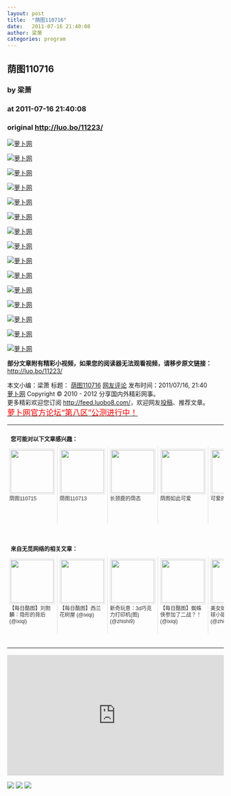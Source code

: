```yaml
---
layout: post
title:  "荫图110716"
date:   2011-07-16 21:40:08
author: 梁萧
categories: program
---
```


## 荫图110716
### by 梁萧
### at 2011-07-16 21:40:08
### original <http://luo.bo/11223/>

<p><a title="萝卜网" href="http://dulei.si/files/2011/07/15/8df707a948fac1b4a0f97aa554886ec8.1.jpg"><img title="萝卜网" src="http://dulei.si/files/2011/07/15/8df707a948fac1b4a0f97aa554886ec8.1.jpg" border="0" alt="萝卜网"></a><span></span></p><p><a title="萝卜网" href="http://dulei.si/files/2011/07/15/8bf1211fd4b7b94528899de0a43b9fb3.2.jpg"><img title="萝卜网" src="http://dulei.si/files/2011/07/15/8bf1211fd4b7b94528899de0a43b9fb3.2.jpg" border="0" alt="萝卜网"></a></p><p><a title="萝卜网" href="http://dulei.si/files/2011/07/15/9cf81d8026a9018052c429cc4e56739b.3.jpg"><img title="萝卜网" src="http://dulei.si/files/2011/07/15/9cf81d8026a9018052c429cc4e56739b.3.jpg" border="0" alt="萝卜网"></a></p><p><a title="萝卜网" href="http://dulei.si/files/2011/07/15/550a141f12de6341fba65b0ad0433500.4.jpg"><img title="萝卜网" src="http://dulei.si/files/2011/07/15/550a141f12de6341fba65b0ad0433500.4.jpg" border="0" alt="萝卜网"></a></p><p><a title="萝卜网" href="http://dulei.si/files/2011/07/15/e2c0be24560d78c5e599c2a9c9d0bbd2.5.jpg"><img title="萝卜网" src="http://dulei.si/files/2011/07/15/e2c0be24560d78c5e599c2a9c9d0bbd2.5.jpg" border="0" alt="萝卜网"></a></p><p><a title="萝卜网" href="http://dulei.si/files/2011/07/15/c5ff2543b53f4cc0ad3819a36752467b.6.jpg"><img title="萝卜网" src="http://dulei.si/files/2011/07/15/c5ff2543b53f4cc0ad3819a36752467b.6.jpg" border="0" alt="萝卜网"></a></p><p><a title="萝卜网" href="http://dulei.si/files/2011/07/15/fc49306d97602c8ed1be1dfbf0835ead.7.jpg"><img title="萝卜网" src="http://dulei.si/files/2011/07/15/fc49306d97602c8ed1be1dfbf0835ead.7.jpg" border="0" alt="萝卜网"></a></p><p><a title="萝卜网" href="http://dulei.si/files/2011/07/15/9dcb88e0137649590b755372b040afad.8.jpg"><img title="萝卜网" src="http://dulei.si/files/2011/07/15/9dcb88e0137649590b755372b040afad.8.jpg" border="0" alt="萝卜网"></a></p><p><a title="萝卜网" href="http://dulei.si/files/2011/07/15/6ea2ef7311b482724a9b7b0bc0dd85c6.10.jpg"><img title="萝卜网" src="http://dulei.si/files/2011/07/15/6ea2ef7311b482724a9b7b0bc0dd85c6.10.jpg" border="0" alt="萝卜网"></a></p><p><a title="萝卜网" href="http://dulei.si/files/2011/07/15/5d44ee6f2c3f71b73125876103c8f6c4.9.jpg"><img title="萝卜网" src="http://dulei.si/files/2011/07/15/5d44ee6f2c3f71b73125876103c8f6c4.9.jpg" border="0" alt="萝卜网"></a></p><p><a title="萝卜网" href="http://dulei.si/files/2011/07/15/a760880003e7ddedfef56acb3b09697f.11.jpg"><img title="萝卜网" src="http://dulei.si/files/2011/07/15/a760880003e7ddedfef56acb3b09697f.11.jpg" border="0" alt="萝卜网"></a></p><p><a title="萝卜网" href="http://dulei.si/files/2011/07/15/3a835d3215755c435ef4fe9965a3f2a0.12.jpg"><img title="萝卜网" src="http://dulei.si/files/2011/07/15/3a835d3215755c435ef4fe9965a3f2a0.12.jpg" border="0" alt="萝卜网"></a></p><p><a title="萝卜网" href="http://dulei.si/files/2011/07/15/6c524f9d5d7027454a783c841250ba71.13.jpg"><img title="萝卜网" src="http://dulei.si/files/2011/07/15/6c524f9d5d7027454a783c841250ba71.13.jpg" border="0" alt="萝卜网"></a></p><p><a title="萝卜网" href="http://dulei.si/files/2011/07/15/08419be897405321542838d77f855226.14.jpg"><img title="萝卜网" src="http://dulei.si/files/2011/07/15/08419be897405321542838d77f855226.14.jpg" border="0" alt="萝卜网"></a></p><p><a title="萝卜网" href="http://dulei.si/files/2011/07/15/192fc044e74dffea144f9ac5dc9f3395.15.jpg"><img title="萝卜网" src="http://dulei.si/files/2011/07/15/192fc044e74dffea144f9ac5dc9f3395.15.jpg" border="0" alt="萝卜网"></a></p><p><strong>部分文章附有精彩小视频，如果您的阅读器无法观看视频，请移步原文链接：</strong> <a href="http://luo.bo/11223/" title="荫图110716">http://luo.bo/11223/</a></p> 本文小编：梁萧 标题： <a href="http://luo.bo/11223/" title="荫图110716">荫图110716</a> <a href="http://luo.bo/11223/#comments" title="to the comments">网友评论</a> 发布时间：2011/07/16, 21:40 <br> <a href="http://luo.bo/" title="萝卜网 - 人人都是艺术家">萝卜网</a> Copyright ©   2010 - 2012 分享国内外精彩网事。<br> 更多精彩欢迎您订阅 <a href="http://feed.luobo8.com/">http://feed.luobo8.com/</a>，欢迎网友<a href="http://luo.bo/delivery/">投稿</a>、推荐文章。<br> <a href="http://luo.bo/8888/"><font color="red" size="4">萝卜网官方论坛“第八区”公测进行中！</font></a><br><table cellspacing="0" cellpadding="3" border="0" style="clear:both"><tr><td colspan="5"><b><font size="-1" style="display:block!important;padding:20px 0 5px!important">您可能对以下文章感兴趣：</font></b></td></tr><tr><td width="106" valign="top" style="padding:5px!important;margin:0!important"> <a title="荫图110715" style="text-decoration:none!important" href="http://app.wumii.com/ext/redirect.htm?url=http%3A%2F%2Fluo.bo%2F11177%2F&amp;from=http%3A%2F%2Fluo.bo%2F11223%2F"> <img style="margin:0!important;padding:2px!important;border:1px solid #dddddd!important;width:100px!important;height:100px!important" src="http://static.wumii.com/site_images/2011/07/15/17547302.jpg" width="100px" height="100px"><br> <font size="-1" color="#333333" style="display:block!important;line-height:15px!important;width:106px!important;font:12px/15px arial!important;height:60px!important;margin:3px 0 0 0!important;padding:0!important;overflow:hidden!important">荫图110715</font> </a></td><td width="106" valign="top" style="padding:5px!important;margin:0!important;border-left:1px solid #dddddd!important"> <a title="荫图110713" style="text-decoration:none!important" href="http://app.wumii.com/ext/redirect.htm?url=http%3A%2F%2Fluo.bo%2F11041%2F&amp;from=http%3A%2F%2Fluo.bo%2F11223%2F"> <img style="margin:0!important;padding:2px!important;border:1px solid #dddddd!important;width:100px!important;height:100px!important" src="http://static.wumii.com/site_images/2011/07/13/17247085.jpg" width="100px" height="100px"><br> <font size="-1" color="#333333" style="display:block!important;line-height:15px!important;width:106px!important;font:12px/15px arial!important;height:60px!important;margin:3px 0 0 0!important;padding:0!important;overflow:hidden!important">荫图110713</font> </a></td><td width="106" valign="top" style="padding:5px!important;margin:0!important;border-left:1px solid #dddddd!important"> <a title="长颈鹿的荫态" style="text-decoration:none!important" href="http://app.wumii.com/ext/redirect.htm?url=http%3A%2F%2Fluo.bo%2F10794%2F&amp;from=http%3A%2F%2Fluo.bo%2F11223%2F"> <img style="margin:0!important;padding:2px!important;border:1px solid #dddddd!important;width:100px!important;height:100px!important" src="http://static.wumii.com/site_images/2011/07/08/16647311.jpg" width="100px" height="100px"><br> <font size="-1" color="#333333" style="display:block!important;line-height:15px!important;width:106px!important;font:12px/15px arial!important;height:60px!important;margin:3px 0 0 0!important;padding:0!important;overflow:hidden!important">长颈鹿的荫态</font> </a></td><td width="106" valign="top" style="padding:5px!important;margin:0!important;border-left:1px solid #dddddd!important"> <a title="荫图如此可爱" style="text-decoration:none!important" href="http://app.wumii.com/ext/redirect.htm?url=http%3A%2F%2Fluo.bo%2F10588%2F&amp;from=http%3A%2F%2Fluo.bo%2F11223%2F"> <img style="margin:0!important;padding:2px!important;border:1px solid #dddddd!important;width:100px!important;height:100px!important" src="http://static.wumii.com/site_images/2011/07/04/15998662.jpg" width="100px" height="100px"><br> <font size="-1" color="#333333" style="display:block!important;line-height:15px!important;width:106px!important;font:12px/15px arial!important;height:60px!important;margin:3px 0 0 0!important;padding:0!important;overflow:hidden!important">荫图如此可爱</font> </a></td><td width="106" valign="top" style="padding:5px!important;margin:0!important;border-left:1px solid #dddddd!important"> <a title="可爱的小猫" style="text-decoration:none!important" href="http://app.wumii.com/ext/redirect.htm?url=http%3A%2F%2Fluo.bo%2F10989%2F&amp;from=http%3A%2F%2Fluo.bo%2F11223%2F"> <img style="margin:0!important;padding:2px!important;border:1px solid #dddddd!important;width:100px!important;height:100px!important" src="http://static.wumii.com/site_images/2011/07/11/17042777.jpg" width="100px" height="100px"><br> <font size="-1" color="#333333" style="display:block!important;line-height:15px!important;width:106px!important;font:12px/15px arial!important;height:60px!important;margin:3px 0 0 0!important;padding:0!important;overflow:hidden!important">可爱的小猫</font> </a></td></tr> <td><br><tr><td colspan="5"><b><font size="-1" style="display:block!important;padding:20px 0 5px!important">来自无觅网络的相关文章：</font></b></td></tr><tr><td width="106" valign="top" style="padding:5px!important;margin:0!important"> <a title="【每日酷图】刘勃麟：隐形的背后" style="text-decoration:none!important" href="http://app.wumii.com/ext/redirect.htm?url=http%3A%2F%2Fwww.ixiqi.com%2Farchives%2F34172&amp;from=http%3A%2F%2Fluo.bo%2F11223%2F"> <img style="margin:0!important;padding:2px!important;border:1px solid #dddddd!important;width:100px!important;height:100px!important" src="http://static.wumii.com/site_images/2011/07/14/17299378.jpg" width="100px" height="100px"><br> <font size="-1" color="#333333" style="display:block!important;line-height:15px!important;width:106px!important;font:12px/15px arial!important;height:60px!important;margin:3px 0 0 0!important;padding:0!important;overflow:hidden!important">【每日酷图】刘勃麟：隐形的背后 (@ixiqi)</font> </a></td><td width="106" valign="top" style="padding:5px!important;margin:0!important;border-left:1px solid #dddddd!important"> <a title="【每日酷图】西兰花树屋" style="text-decoration:none!important" href="http://app.wumii.com/ext/redirect.htm?url=http%3A%2F%2Fwww.ixiqi.com%2Farchives%2F33439&amp;from=http%3A%2F%2Fluo.bo%2F11223%2F"> <img style="margin:0!important;padding:2px!important;border:1px solid #dddddd!important;width:100px!important;height:100px!important" src="http://static.wumii.com/site_images/2011/06/30/15107321.jpg" width="100px" height="100px"><br> <font size="-1" color="#333333" style="display:block!important;line-height:15px!important;width:106px!important;font:12px/15px arial!important;height:60px!important;margin:3px 0 0 0!important;padding:0!important;overflow:hidden!important">【每日酷图】西兰花树屋 (@ixiqi)</font> </a></td><td width="106" valign="top" style="padding:5px!important;margin:0!important;border-left:1px solid #dddddd!important"> <a title="新奇玩意：3d巧克力打印机(图)" style="text-decoration:none!important" href="http://app.wumii.com/ext/redirect.htm?url=http%3A%2F%2Fzhishi9.com%2Fbaoxiaowangwen%2F20110711%2F13103684541123.html&amp;from=http%3A%2F%2Fluo.bo%2F11223%2F"> <img style="margin:0!important;padding:2px!important;border:1px solid #dddddd!important;width:100px!important;height:100px!important" src="http://static.wumii.com/site_images/2011/07/11/16999450.jpg" width="100px" height="100px"><br> <font size="-1" color="#333333" style="display:block!important;line-height:15px!important;width:106px!important;font:12px/15px arial!important;height:60px!important;margin:3px 0 0 0!important;padding:0!important;overflow:hidden!important">新奇玩意：3d巧克力打印机(图) (@zhishi9)</font> </a></td><td width="106" valign="top" style="padding:5px!important;margin:0!important;border-left:1px solid #dddddd!important"> <a title="【每日酷图】蜘蛛侠参加了二战？！" style="text-decoration:none!important" href="http://app.wumii.com/ext/redirect.htm?url=http%3A%2F%2Fwww.ixiqi.com%2Farchives%2F29449&amp;from=http%3A%2F%2Fluo.bo%2F11223%2F"> <img style="margin:0!important;padding:2px!important;border:1px solid #dddddd!important;width:100px!important;height:100px!important" src="http://static.wumii.com/site_images/2011/03/29/4481825.jpg" width="100px" height="100px"><br> <font size="-1" color="#333333" style="display:block!important;line-height:15px!important;width:106px!important;font:12px/15px arial!important;height:60px!important;margin:3px 0 0 0!important;padding:0!important;overflow:hidden!important">【每日酷图】蜘蛛侠参加了二战？！ (@ixiqi)</font> </a></td><td width="106" valign="top" style="padding:5px!important;margin:0!important;border-left:1px solid #dddddd!important"> <a title="美女如云！2011环球小姐大赛(组图)" style="text-decoration:none!important" href="http://app.wumii.com/ext/redirect.htm?url=http%3A%2F%2Fzhishi9.com%2Fbaoxiaowangwen%2F20110711%2F13103440971110.html&amp;from=http%3A%2F%2Fluo.bo%2F11223%2F"> <img style="margin:0!important;padding:2px!important;border:1px solid #dddddd!important;width:100px!important;height:100px!important" src="http://static.wumii.com/site_images/2011/07/11/16957581.jpg" width="100px" height="100px"><br> <font size="-1" color="#333333" style="display:block!important;line-height:15px!important;width:106px!important;font:12px/15px arial!important;height:60px!important;margin:3px 0 0 0!important;padding:0!important;overflow:hidden!important">美女如云！2011环球小姐大赛(组图) (@zhishi9)</font> </a></td></tr><tr><td colspan="5" align="right"> <a style="text-decoration:none!important" href="http://www.wumii.com/widget/relatedItems.htm" title="无觅相关文章插件"> <font size="-1" color="#bbbbbb" style="display:block!important;font-family:arial!important;padding:5px 0!important;font-size:12px!important;color:#bbb!important">无觅</font> </a></td></tr></td></table><p><iframe src="http://feedads.g.doubleclick.net/~ah/f/7sv1ooo89v8jfelhdjk8plpa64/300/250?ca=1&amp;fh=280#http%3A%2F%2Fluo.bo%2F11223%2F" width="100%" height="280" frameborder="0" scrolling="no" marginwidth="0" marginheight="0"></iframe></p><div>
<a href="http://feeds.feedburner.com/~ff/tamd?a=iRm994BuOak:JDE8FVtNjr0:yIl2AUoC8zA"><img src="http://feeds.feedburner.com/~ff/tamd?d=yIl2AUoC8zA" border="0"></a> <a href="http://feeds.feedburner.com/~ff/tamd?a=iRm994BuOak:JDE8FVtNjr0:qj6IDK7rITs"><img src="http://feeds.feedburner.com/~ff/tamd?d=qj6IDK7rITs" border="0"></a> <a href="http://feeds.feedburner.com/~ff/tamd?a=iRm994BuOak:JDE8FVtNjr0:-BTjWOF_DHI"><img src="http://feeds.feedburner.com/~ff/tamd?i=iRm994BuOak:JDE8FVtNjr0:-BTjWOF_DHI" border="0"></a>
</div>